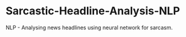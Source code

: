 # Sarcastic-Headline-Analysis-NLP
NLP - Analysing news headlines using neural network for sarcasm.  
